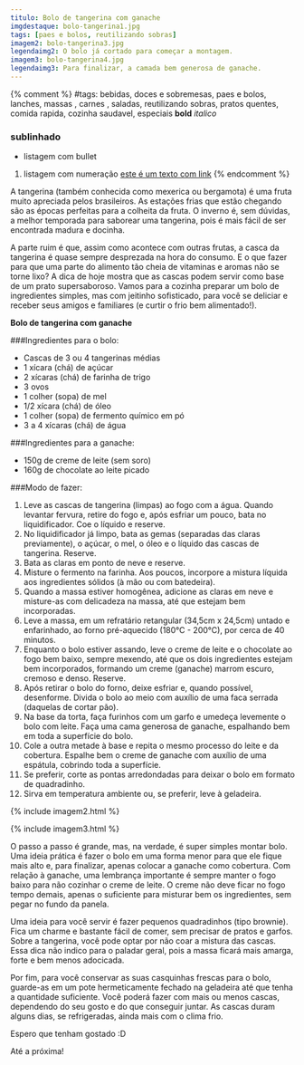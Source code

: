 ```yaml
---
titulo: Bolo de tangerina com ganache
imgdestaque: bolo-tangerina1.jpg
tags: [paes e bolos, reutilizando sobras]
imagem2: bolo-tangerina3.jpg
legendaimg2: O bolo já cortado para começar a montagem.
imagem3: bolo-tangerina4.jpg
legendaimg3: Para finalizar, a camada bem generosa de ganache.
---
```

{% comment %}
#tags: bebidas, doces e sobremesas, paes e bolos, lanches, massas , carnes , saladas, reutilizando sobras, pratos quentes, comida rapida, cozinha saudavel, especiais
**bold**
*italico*
### sublinhado
* listagem com bullet
1. listagem com numeração
[este é um texto com link](https://www.enderecodolink.com)
{% endcomment %}

A tangerina (também conhecida como mexerica ou bergamota) é uma fruta muito apreciada pelos brasileiros. As estações frias que estão chegando são as épocas perfeitas para a colheita da fruta. O inverno é, sem dúvidas, a melhor temporada para saborear uma tangerina, pois é mais fácil de ser encontrada madura e docinha. 

A parte ruim é que, assim como acontece com outras frutas, a casca da tangerina é quase sempre desprezada na hora do consumo. E o que fazer para que uma parte do alimento tão cheia de vitaminas e aromas não se torne lixo? A dica de hoje mostra que as cascas podem servir como base de um prato supersaboroso. Vamos para a cozinha preparar um bolo de ingredientes simples, mas com jeitinho sofisticado, para você se deliciar e receber seus amigos e familiares (e curtir o frio bem alimentado!).

**Bolo de tangerina com ganache**

###Ingredientes para o bolo:

* Cascas de 3 ou 4 tangerinas médias
* 1 xícara (chá) de açúcar
* 2 xícaras (chá) de farinha de trigo 
* 3 ovos
* 1 colher (sopa) de mel
* 1/2 xícara (chá) de óleo
* 1 colher (sopa) de fermento químico em pó
* 3 a 4 xícaras (chá) de água

###Ingredientes para a ganache:

* 150g de creme de leite (sem soro)
* 160g de chocolate ao leite picado

###Modo de fazer:

1. Leve as cascas de tangerina (limpas) ao fogo com a água. Quando levantar fervura, retire do fogo e, após esfriar um pouco, bata no liquidificador. Coe o líquido e reserve.
2. No liquidificador já limpo, bata as gemas (separadas das claras previamente), o açúcar, o mel, o óleo e o líquido das cascas de tangerina. Reserve.
3. Bata as claras em ponto de neve e reserve. 
4. Misture o fermento na farinha. Aos poucos, incorpore a mistura líquida aos ingredientes sólidos (à mão ou com batedeira).
5. Quando a massa estiver homogênea, adicione as claras em neve e misture-as com delicadeza na massa, até que estejam bem incorporadas.
6. Leve a massa, em um refratário retangular (34,5cm x 24,5cm) untado e enfarinhado, ao forno pré-aquecido (180°C - 200°C), por cerca de 40 minutos. 
7. Enquanto o bolo estiver assando, leve o creme de leite e o chocolate ao fogo bem baixo, sempre mexendo, até que os dois ingredientes estejam bem incorporados, formando um creme (ganache) marrom escuro, cremoso e denso. Reserve.
8. Após retirar o bolo do forno, deixe esfriar e, quando possível, desenforme. Divida o bolo ao meio com auxílio de uma faca serrada (daquelas de cortar pão).
9. Na base da torta, faça furinhos com um garfo e umedeça levemente o bolo com leite. Faça uma cama generosa de ganache, espalhando bem em toda a superfície do bolo. 
10. Cole a outra metade à base e repita o mesmo processo do leite e da cobertura. Espalhe bem o creme de ganache com auxílio de uma espátula, cobrindo toda a superfície.
11. Se preferir, corte as pontas arredondadas para deixar o bolo em formato de quadradinho. 
12. Sirva em temperatura ambiente ou, se preferir, leve à geladeira. 

{% include imagem2.html %}

{% include imagem3.html %}

O passo a passo é grande, mas, na verdade, é super simples montar bolo. Uma ideia prática é fazer o bolo em uma forma menor para que ele fique mais alto e, para finalizar, apenas colocar a ganache como cobertura. Com relação à ganache, uma lembrança importante é sempre manter o fogo baixo para não cozinhar o creme de leite. O creme não deve ficar no fogo tempo demais, apenas o suficiente para misturar bem os ingredientes, sem pegar no fundo da panela. 

Uma ideia para você servir é fazer pequenos quadradinhos (tipo brownie). Fica um charme e bastante fácil de comer, sem precisar de pratos e garfos. Sobre a tangerina, você pode optar por não coar a mistura das cascas. Essa dica não indico para o paladar geral, pois a massa ficará mais amarga, forte e bem menos adocicada. 

Por fim, para você conservar as suas casquinhas frescas para o bolo, guarde-as em um pote hermeticamente fechado na geladeira até que tenha a quantidade suficiente. Você poderá fazer com mais ou menos cascas, dependendo do seu gosto e do que conseguir juntar. As cascas duram alguns dias, se refrigeradas, ainda mais com o clima frio.

Espero que tenham gostado :D

Até a próxima!